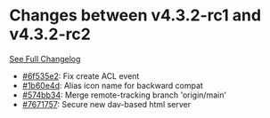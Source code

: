# Changes between v4.3.2-rc1 and v4.3.2-rc2

[See Full Changelog](https://github.com/pydio/cells/compare/v4.3.2-rc1...v4.3.2-rc2)

- [#6f535e2](https://github.com/pydio/cells/commit/6f535e27b93c51ce8b0c09655e61cc2baa4ef35a): Fix create ACL event
- [#1b60e4d](https://github.com/pydio/cells/commit/1b60e4d12ff0233235d44495cd6e9fa83ffeea2b): Alias icon name for backward compat
- [#574bb34](https://github.com/pydio/cells/commit/574bb34d8344bb79d4376ee3144fce4dfec38477): Merge remote-tracking branch 'origin/main'
- [#7671757](https://github.com/pydio/cells/commit/76717574a814f15372a894a4975da852f8fcfc58): Secure new dav-based html server
